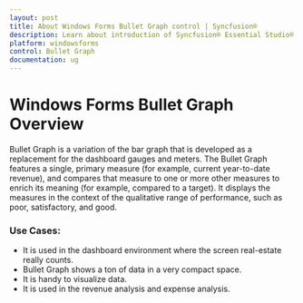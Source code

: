 ```yaml
---
layout: post
title: About Windows Forms Bullet Graph control | Syncfusion®
description: Learn about introduction of Syncfusion® Essential Studio® Windows Forms Bullet Graph control and more details.
platform: windowsforms
control: Bullet Graph
documentation: ug
---
```


# Windows Forms Bullet Graph Overview

Bullet Graph is a variation of the bar graph that is developed as a replacement for the dashboard gauges and meters. The Bullet Graph features a single, primary measure (for example, current year-to-date revenue), and compares that measure to one or more other measures to enrich its meaning (for example, compared to a target). It displays the measures in the context of the qualitative range of performance, such as poor, satisfactory, and good.

### Use Cases:

* It is used in the dashboard environment where the screen real-estate really counts.
* Bullet Graph shows a ton of data in a very compact space.
* It is handy to visualize data.
* It is used in the revenue analysis and expense analysis.
